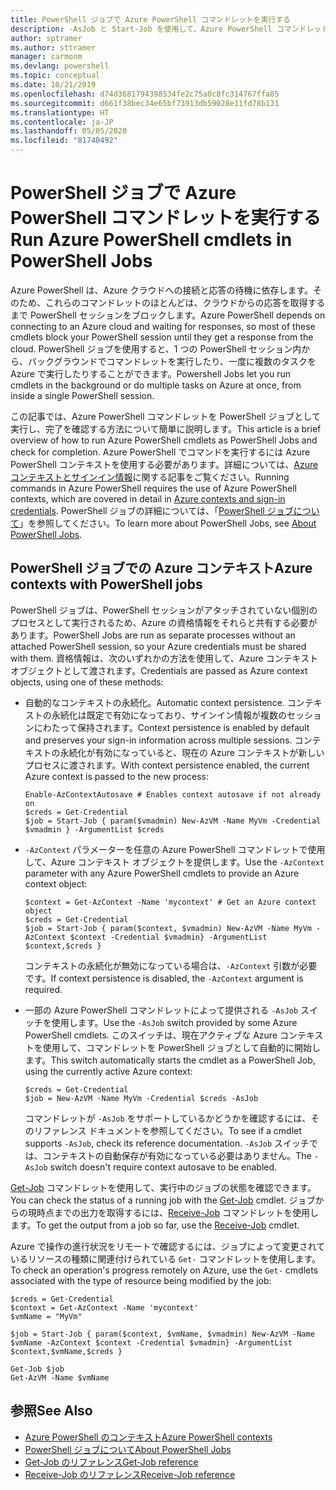 ```yaml
---
title: PowerShell ジョブで Azure PowerShell コマンドレットを実行する
description: -AsJob と Start-Job を使用して、Azure PowerShell コマンドレットを並列で、またはバックグラウンド タスクとして実行する方法について説明します。
author: sptramer
ms.author: sttramer
manager: carmonm
ms.devlang: powershell
ms.topic: conceptual
ms.date: 10/21/2019
ms.openlocfilehash: d74d3681794398534fe2c75a0c8fc314767ffa85
ms.sourcegitcommit: d661f38bec34e65bf73913db59028e11fd78b131
ms.translationtype: HT
ms.contentlocale: ja-JP
ms.lasthandoff: 05/05/2020
ms.locfileid: "81740492"
---
```

# <a name="run-azure-powershell-cmdlets-in-powershell-jobs"></a><span data-ttu-id="767ad-103">PowerShell ジョブで Azure PowerShell コマンドレットを実行する</span><span class="sxs-lookup"><span data-stu-id="767ad-103">Run Azure PowerShell cmdlets in PowerShell Jobs</span></span>

<span data-ttu-id="767ad-104">Azure PowerShell は、Azure クラウドへの接続と応答の待機に依存します。そのため、これらのコマンドレットのほとんどは、クラウドからの応答を取得するまで PowerShell セッションをブロックします。</span><span class="sxs-lookup"><span data-stu-id="767ad-104">Azure PowerShell depends on connecting to an Azure cloud and waiting for responses, so most of these cmdlets block your PowerShell session until they get a response from the cloud.</span></span>
<span data-ttu-id="767ad-105">PowerShell ジョブを使用すると、1 つの PowerShell セッション内から、バックグラウンドでコマンドレットを実行したり、一度に複数のタスクを Azure で実行したりすることができます。</span><span class="sxs-lookup"><span data-stu-id="767ad-105">Powershell Jobs let you run cmdlets in the background or do multiple tasks on Azure at once, from inside a single PowerShell session.</span></span>

<span data-ttu-id="767ad-106">この記事では、Azure PowerShell コマンドレットを PowerShell ジョブとして実行し、完了を確認する方法について簡単に説明します。</span><span class="sxs-lookup"><span data-stu-id="767ad-106">This article is a brief overview of how to run Azure PowerShell cmdlets as PowerShell Jobs and check for completion.</span></span> <span data-ttu-id="767ad-107">Azure PowerShell でコマンドを実行するには Azure PowerShell コンテキストを使用する必要があります。詳細については、[Azure コンテキストとサインイン情報](context-persistence.md)に関する記事をご覧ください。</span><span class="sxs-lookup"><span data-stu-id="767ad-107">Running commands in Azure PowerShell requires the use of Azure PowerShell contexts, which are covered in detail in [Azure contexts and sign-in credentials](context-persistence.md).</span></span>
<span data-ttu-id="767ad-108">PowerShell ジョブの詳細については、「[PowerShell ジョブについて](/powershell/module/microsoft.powershell.core/about/about_jobs)」を参照してください。</span><span class="sxs-lookup"><span data-stu-id="767ad-108">To learn more about PowerShell Jobs, see [About PowerShell Jobs](/powershell/module/microsoft.powershell.core/about/about_jobs).</span></span>

## <a name="azure-contexts-with-powershell-jobs"></a><span data-ttu-id="767ad-109">PowerShell ジョブでの Azure コンテキスト</span><span class="sxs-lookup"><span data-stu-id="767ad-109">Azure contexts with PowerShell jobs</span></span>

<span data-ttu-id="767ad-110">PowerShell ジョブは、PowerShell セッションがアタッチされていない個別のプロセスとして実行されるため、Azure の資格情報をそれらと共有する必要があります。</span><span class="sxs-lookup"><span data-stu-id="767ad-110">PowerShell Jobs are run as separate processes without an attached PowerShell session, so your Azure credentials must be shared with them.</span></span> <span data-ttu-id="767ad-111">資格情報は、次のいずれかの方法を使用して、Azure コンテキスト オブジェクトとして渡されます。</span><span class="sxs-lookup"><span data-stu-id="767ad-111">Credentials are passed as Azure context objects, using one of these methods:</span></span>

* <span data-ttu-id="767ad-112">自動的なコンテキストの永続化。</span><span class="sxs-lookup"><span data-stu-id="767ad-112">Automatic context persistence.</span></span> <span data-ttu-id="767ad-113">コンテキストの永続化は既定で有効になっており、サインイン情報が複数のセッションにわたって保持されます。</span><span class="sxs-lookup"><span data-stu-id="767ad-113">Context persistence is enabled by default and preserves your sign-in information across multiple sessions.</span></span> <span data-ttu-id="767ad-114">コンテキストの永続化が有効になっていると、現在の Azure コンテキストが新しいプロセスに渡されます。</span><span class="sxs-lookup"><span data-stu-id="767ad-114">With context persistence enabled, the current Azure context is passed to the new process:</span></span>

  ```azurepowershell-interactive
  Enable-AzContextAutosave # Enables context autosave if not already on
  $creds = Get-Credential
  $job = Start-Job { param($vmadmin) New-AzVM -Name MyVm -Credential $vmadmin } -ArgumentList $creds
  ```

* <span data-ttu-id="767ad-115">`-AzContext` パラメーターを任意の Azure PowerShell コマンドレットで使用して、Azure コンテキスト オブジェクトを提供します。</span><span class="sxs-lookup"><span data-stu-id="767ad-115">Use the `-AzContext` parameter with any Azure PowerShell cmdlets to provide an Azure context object:</span></span>

  ```azurepowershell-interactive
  $context = Get-AzContext -Name 'mycontext' # Get an Azure context object
  $creds = Get-Credential
  $job = Start-Job { param($context, $vmadmin) New-AzVM -Name MyVm -AzContext $context -Credential $vmadmin} -ArgumentList $context,$creds }
  ```

  <span data-ttu-id="767ad-116">コンテキストの永続化が無効になっている場合は、`-AzContext` 引数が必要です。</span><span class="sxs-lookup"><span data-stu-id="767ad-116">If context persistence is disabled, the `-AzContext` argument is required.</span></span>

* <span data-ttu-id="767ad-117">一部の Azure PowerShell コマンドレットによって提供される `-AsJob` スイッチを使用します。</span><span class="sxs-lookup"><span data-stu-id="767ad-117">Use the `-AsJob` switch provided by some Azure PowerShell cmdlets.</span></span> <span data-ttu-id="767ad-118">このスイッチは、現在アクティブな Azure コンテキストを使用して、コマンドレットを PowerShell ジョブとして自動的に開始します。</span><span class="sxs-lookup"><span data-stu-id="767ad-118">This switch automatically starts the cmdlet as a PowerShell Job, using the currently active Azure context:</span></span>

  ```azurepowershell-interactive
  $creds = Get-Credential
  $job = New-AzVM -Name MyVm -Credential $creds -AsJob
  ```

  <span data-ttu-id="767ad-119">コマンドレットが `-AsJob` をサポートしているかどうかを確認するには、そのリファレンス ドキュメントを参照してください。</span><span class="sxs-lookup"><span data-stu-id="767ad-119">To see if a cmdlet supports `-AsJob`, check its reference documentation.</span></span> <span data-ttu-id="767ad-120">`-AsJob` スイッチでは、コンテキストの自動保存が有効になっている必要はありません。</span><span class="sxs-lookup"><span data-stu-id="767ad-120">The `-AsJob` switch doesn't require context autosave to be enabled.</span></span>

<span data-ttu-id="767ad-121">[Get-Job](/powershell/module/microsoft.powershell.core/get-job) コマンドレットを使用して、実行中のジョブの状態を確認できます。</span><span class="sxs-lookup"><span data-stu-id="767ad-121">You can check the status of a running job with the [Get-Job](/powershell/module/microsoft.powershell.core/get-job) cmdlet.</span></span> <span data-ttu-id="767ad-122">ジョブからの現時点までの出力を取得するには、[Receive-Job](/powershell/module/microsoft.powershell.core/receive-job) コマンドレットを使用します。</span><span class="sxs-lookup"><span data-stu-id="767ad-122">To get the output from a job so far, use the [Receive-Job](/powershell/module/microsoft.powershell.core/receive-job) cmdlet.</span></span>

<span data-ttu-id="767ad-123">Azure で操作の進行状況をリモートで確認するには、ジョブによって変更されているリソースの種類に関連付けられている `Get-` コマンドレットを使用します。</span><span class="sxs-lookup"><span data-stu-id="767ad-123">To check an operation's progress remotely on Azure, use the `Get-` cmdlets associated with the type of resource being modified by the job:</span></span>

```azurepowershell-interactive
$creds = Get-Credential
$context = Get-AzContext -Name 'mycontext'
$vmName = "MyVm"

$job = Start-Job { param($context, $vmName, $vmadmin) New-AzVM -Name $vmName -AzContext $context -Credential $vmadmin} -ArgumentList $context,$vmName,$creds }

Get-Job $job
Get-AzVM -Name $vmName
```

## <a name="see-also"></a><span data-ttu-id="767ad-124">参照</span><span class="sxs-lookup"><span data-stu-id="767ad-124">See Also</span></span>

* [<span data-ttu-id="767ad-125">Azure PowerShell のコンテキスト</span><span class="sxs-lookup"><span data-stu-id="767ad-125">Azure PowerShell contexts</span></span>](context-persistence.md)
* [<span data-ttu-id="767ad-126">PowerShell ジョブについて</span><span class="sxs-lookup"><span data-stu-id="767ad-126">About PowerShell Jobs</span></span>](/powershell/module/microsoft.powershell.core/about/about_jobs)
* [<span data-ttu-id="767ad-127">Get-Job のリファレンス</span><span class="sxs-lookup"><span data-stu-id="767ad-127">Get-Job reference</span></span>](/powershell/module/microsoft.powershell.core/get-job)
* [<span data-ttu-id="767ad-128">Receive-Job のリファレンス</span><span class="sxs-lookup"><span data-stu-id="767ad-128">Receive-Job reference</span></span>](/powershell/module/microsoft.powershell.core/receive-job)
